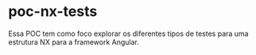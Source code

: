 # poc-nx-tests
Essa POC tem como foco explorar os diferentes tipos de testes para uma estrutura NX para a framework Angular.
